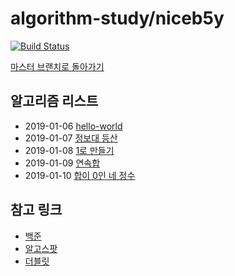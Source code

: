 # algorithm-study/niceb5y

[![Build Status](https://travis-ci.org/niceb5y/algorithm-study.svg?branch=niceb5y)](https://travis-ci.org/niceb5y/algorithm-study)

[마스터 브랜치로 돌아가기](https://github.com/niceb5y/algorithm-study/tree/master)

## 알고리즘 리스트

- 2019-01-06 [hello-world](https://github.com/niceb5y/algorithm-study/tree/niceb5y/1)
- 2019-01-07 [정보대 등산](https://github.com/niceb5y/algorithm-study/tree/niceb5y/2)
- 2019-01-08 [1로 만들기](https://github.com/niceb5y/algorithm-study/tree/niceb5y/3)
- 2019-01-09 [연속합](https://github.com/niceb5y/algorithm-study/tree/niceb5y/4)
- 2019-01-10 [합이 0인 네 정수](https://github.com/niceb5y/algorithm-study/tree/niceb5y/5)

## 참고 링크

- [백준](https://www.acmicpc.net)
- [알고스팟](https://algospot.com)
- [더블릿](http://dovelet.com/)
